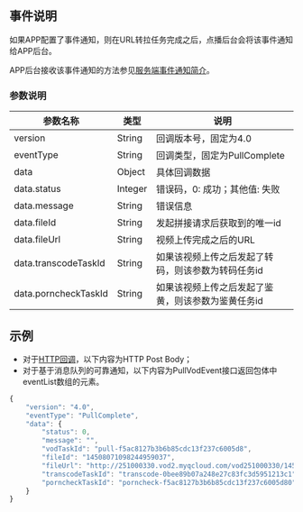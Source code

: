 ## 事件说明
如果APP配置了事件通知，则在URL转拉任务完成之后，点播后台会将该事件通知给APP后台。

APP后台接收该事件通知的方法参见[服务端事件通知简介](/document/product/266/7829)。

### 参数说明
| 参数名称 | 类型 | 说明 |
|---------|---------|---------|
| version | String | 回调版本号，固定为4.0 |
| eventType | String | 回调类型，固定为PullComplete |
| data | Object | 具体回调数据 |
| data.status | Integer | 错误码，0: 成功；其他值: 失败 |
| data.message | String | 错误信息  |
| data.fileId | String | 发起拼接请求后获取到的唯一id |
| data.fileUrl | String | 视频上传完成之后的URL  |
| data.transcodeTaskId | String | 如果该视频上传之后发起了转码，则该参数为转码任务id |
| data.porncheckTaskId | String | 如果该视频上传之后发起了鉴黄，则该参数为鉴黄任务id |


## 示例

- 对于[HTTP回调](/document/product/266/7829#http.E5.9B.9E.E8.B0.83)，以下内容为HTTP Post Body；
- 对于基于消息队列的可靠通知，以下内容为PullVodEvent接口返回包体中eventList数组的元素。

```javascript
{
    "version": "4.0",
    "eventType": "PullComplete",
    "data": {
        "status": 0,
        "message": "",
        "vodTaskId": "pull-f5ac8127b3b6b85cdc13f237c6005d8",
        "fileId": "14508071098244959037",
        "fileUrl": "http://251000330.vod2.myqcloud.com/vod251000330/14508071098244959037/f0.flv",
        "transcodeTaskId": "transcode-0bee89b07a248e27c83fc3d5951213c1",
        "porncheckTaskId": "porncheck-f5ac8127b3b6b85cdc13f237c6005d80"
    }
}
```
